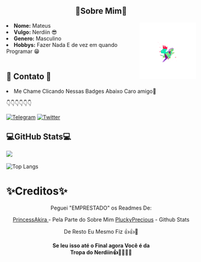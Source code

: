 

<h2 align="center">🐒Sobre Mim🐒 </h2>
<img height=150 src="1630601275715.png" align="right">
<li>
<b>Nome:</b> Mateus </li>
<li>
<b>Vulgo:</b> Nerdiin 😎
</li>


<li>
<b>Genero:</b> Masculino
</li>
<li>
<b>Hobbys:</b> Fazer Nada E de vez em quando Programar 😁
</li>
<br>




## 📱 Contato 📱

<li>
Me Chame Clicando Nessas Badges Abaixo Caro amigo🙏
</li>

👇👇👇👇👇👇


[![Telegram](https://img.shields.io/badge/Nerdiin-2CA5E0?style=for-the-badge&logo=telegram&logoColor=white)](https://t.me/Nerdiin)
[![Twitter](https://img.shields.io/badge/nerdiin1-%231DA1F2.svg?style=for-the-badge&logo=Twitter&logoColor=white)](https://twitter.com/nerdiin1)

## 💻GitHub Stats💻

<a href="">
  <img align="centre" src="https://github-readme-stats.vercel.app/api?username=Nerdiin&count_private=true&include_all_commits=true&show_icons=true&title_color=007bff&text_color=e7e7e7&icon_color=007bff&bg_color=171c28" />
<a />
  
![Top Langs](https://github-readme-stats.vercel.app/api/top-langs/?username=Nerdiin&layout=compact&title_color=007bff&text_color=e7e7e7&icon_color=007bff&bg_color=171c28)



# ✨Creditos✨
<center>

Peguei "EMPRESTADO" os Readmes De:

<center>

<a href="https://github.com/PrincessAkira/PrincessAkira"> PrincessAkira </a> - Pela Parte do Sobre Mim
<a href="https://github.com/PluckyPrecious"> PluckyPrecious</a> - Github Stats

De Resto Eu Mesmo Fiz 👍👍🥵



<p><b>     Se leu isso até o Final agora Você é da  <br>
                  Tropa do Nerdiin👍🙏🐒🐒🐒</b>






 
